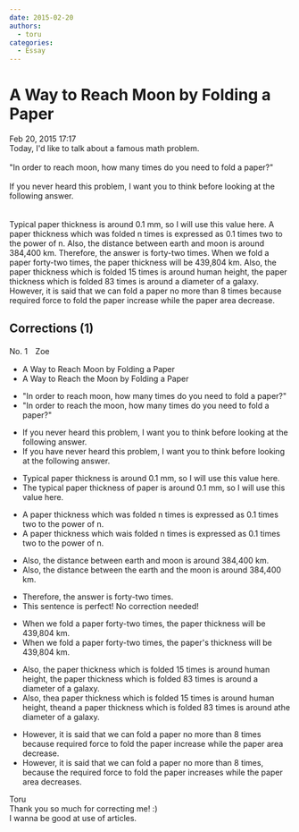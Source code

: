 ```yaml
---
date: 2015-02-20
authors:
  - toru
categories:
  - Essay
---
```


<h1 id="subject_show">A Way to Reach Moon by Folding a Paper</h1>
<div class="date">Feb 20, 2015 17:17</div>
<div id="post"><div id="body_show_ori">
Today, I'd like to talk about a famous math problem.<br/><br/>"In order to reach moon, how many times do you need to fold a paper?"<br/><br/>If you never heard this problem, I want you to think before looking at the following answer.<br/><br/><br/>Typical paper thickness is around 0.1 mm, so I will use this value here. A paper thickness which was folded n times is expressed as 0.1 times two to the power of n. Also, the distance between earth and moon is around 384,400 km. Therefore, the answer is forty-two times. When we fold a paper forty-two times, the paper thickness will be 439,804 km. Also, the paper thickness which is folded 15 times is around human height, the paper thickness which is folded 83 times is around a diameter of a galaxy. However, it is said that we can fold a paper no more than 8 times because required force to fold the paper increase while the paper area decrease.<br/>
</div></div>

<!-- more -->


## Corrections (1)
<div id="block"><div class="first_name"> No. 1　<span class="just_name">Zoe</span></div><div id="block2">
<ul class="correction_field">
<li class="incorrect">A Way to Reach Moon by Folding a Paper</li>
<li class="corrected correct">
A Way to Reach <span class="f_red">the </span>Moon by Folding a Paper
</li>
</ul>
<ul class="correction_field">
<li class="incorrect">"In order to reach moon, how many times do you need to fold a paper?"</li>
<li class="corrected correct">
"In order to reach <span class="f_red">the </span>moon, how many times do you need to fold a paper?"
</li>
</ul>
<ul class="correction_field">
<li class="incorrect">If you never heard this problem, I want you to think before looking at the following answer.</li>
<li class="corrected correct">
If you <span class="f_red">have </span>never heard this problem, I want you to think before looking at the following answer.
</li>
</ul>
<ul class="correction_field">
<li class="incorrect">Typical paper thickness is around 0.1 mm, so I will use this value here.</li>
<li class="corrected correct">
T<span class="f_red">he t</span>ypical <span class="f_gray"><span class="sline">paper </span></span>thickness <span class="f_red">of paper </span>is around 0.1 mm, so I will use this value here.
</li>
</ul>
<ul class="correction_field">
<li class="incorrect">A paper thickness which was folded n times is expressed as 0.1 times two to the power of n.</li>
<li class="corrected correct">
A paper thickness which <span class="f_gray"><span class="sline">wa</span></span><span class="f_red">i</span>s folded n times is expressed as 0.1 times two to the power of n.
</li>
</ul>
<ul class="correction_field">
<li class="incorrect">Also, the distance between earth and moon is around 384,400 km.</li>
<li class="corrected correct">
Also, the distance between <span class="f_red">th</span>e<span class="f_red"> e</span>arth and <span class="f_red">the </span>moon is around 384,400 km.
</li>
</ul>
<ul class="correction_field">
<li class="incorrect">Therefore, the answer is forty-two times.</li>
<li class="corrected perfect">This sentence is perfect! No correction needed!</li>
</ul>
<ul class="correction_field">
<li class="incorrect">When we fold a paper forty-two times, the paper thickness will be 439,804 km.</li>
<li class="corrected correct">
When we fold a paper forty-two times, the paper<span class="f_red">'s</span> thickness will be 439,804 km.
</li>
</ul>
<ul class="correction_field">
<li class="incorrect">Also, the paper thickness which is folded 15 times is around human height, the paper thickness which is folded 83 times is around a diameter of a galaxy.</li>
<li class="corrected correct">
Also, <span class="f_gray"><span class="sline">the</span></span><span class="f_red">a</span> paper <span class="f_gray"><span class="sline">thickness which is </span></span>folded 15 times is around human height, <span class="f_gray"><span class="sline">the</span></span><span class="f_red">and</span> <span class="f_red">a </span>paper <span class="f_gray"><span class="sline">thickness which is </span></span>folded 83 times is around <span class="f_gray"><span class="sline">a</span></span><span class="f_red">the</span> diameter of a galaxy.
</li>
</ul>
<ul class="correction_field">
<li class="incorrect">However, it is said that we can fold a paper no more than 8 times because required force to fold the paper increase while the paper area decrease.</li>
<li class="corrected correct">
However, it is said that we can fold a paper no more than 8 times<span class="f_red">,</span> because <span class="f_red">the </span>required force to fold the paper increase<span class="f_red">s</span> while the paper area decrease<span class="f_red">s</span>.
</li>
</ul>
</div><div class="name"><span class="just_name">Toru</span><br>
Thank you so much for correcting me! :)<br/>I wanna be good at use of articles.
</div>
</div>
